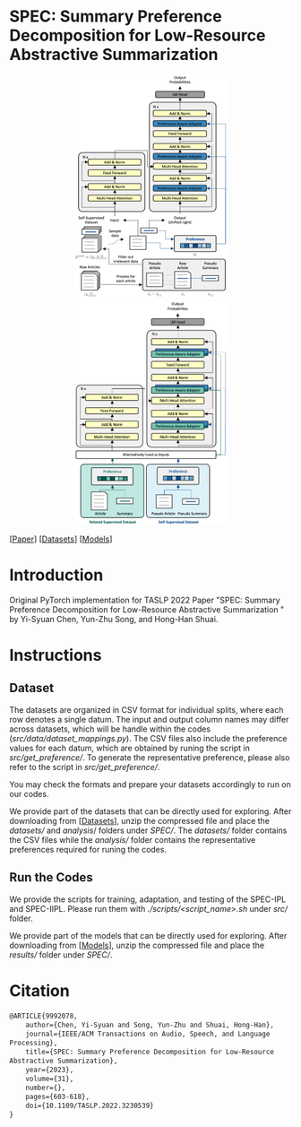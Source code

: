# SPEC: Summary Preference Decomposition for Low-Resource Abstractive Summarization


<p align="center">
  <img src="https://github.com/YiSyuanChen/SPEC/blob/main/spec_ipl.png" width="276" height="400">            <img src="https://github.com/YiSyuanChen/SPEC/blob/main/spec_iipl.png" width="276" height="400">
</p>

[[Paper](https://arxiv.org/abs/2303.14011)]
[[Datasets](https://drive.google.com/file/d/1J8fkKGB8CFG0EBWOHIW1IlFriDmLTOo2/view?usp=sharing)]
[[Models](https://drive.google.com/file/d/162sGfo6GXQGU4OIRnG4rPTdBb6CRkH80/view?usp=sharing)]


# Introduction

Original PyTorch implementation for TASLP 2022 Paper "SPEC: Summary Preference Decomposition for Low-Resource Abstractive Summarization
" by Yi-Syuan Chen, Yun-Zhu Song, and Hong-Han Shuai.


# Instructions
## Dataset
The datasets are organized in CSV format for individual splits, where each row denotes a single datum. The input and output column names may differ across datasets, which will be handle within the codes (_src/data/dataset_mappings.py_). The CSV files also include the preference values for each datum, which are obtained by runing the script in _src/get_preference/_. To generate the representative preference, please also refer to the script in _src/get_preference/_.


You may check the formats and prepare your datasets accordingly to run on our codes.

We provide part of the datasets that can be directly used for exploring. After downloading from [[Datasets](https://drive.google.com/file/d/1Sok3fXqk4vG8bmjvULGurGRQeEGxiZzG/view?usp=sharing)], unzip the compressed file and place the _datasets/_ and _analysis_/ folders under _SPEC/_. The _datasets/_ folder contains the CSV files while the _analysis/_ folder contains the representative preferences required for runing the codes.

## Run the Codes
We provide the scripts for training, adaptation, and testing of the SPEC-IPL and SPEC-IIPL. Please run them with _./scripts/<script_name>.sh_ under _src/_ folder. 

We provide part of the models that can be directly used for exploring. After downloading from [[Models](https://drive.google.com/file/d/1Sok3fXqk4vG8bmjvULGurGRQeEGxiZzG/view?usp=sharing)], unzip the compressed file and place the _results/_ folder under _SPEC/_.


# Citation
```
@ARTICLE{9992078,
    author={Chen, Yi-Syuan and Song, Yun-Zhu and Shuai, Hong-Han},
    journal={IEEE/ACM Transactions on Audio, Speech, and Language Processing}, 
    title={SPEC: Summary Preference Decomposition for Low-Resource Abstractive Summarization}, 
    year={2023},
    volume={31},
    number={},
    pages={603-618},
    doi={10.1109/TASLP.2022.3230539}
}
```
